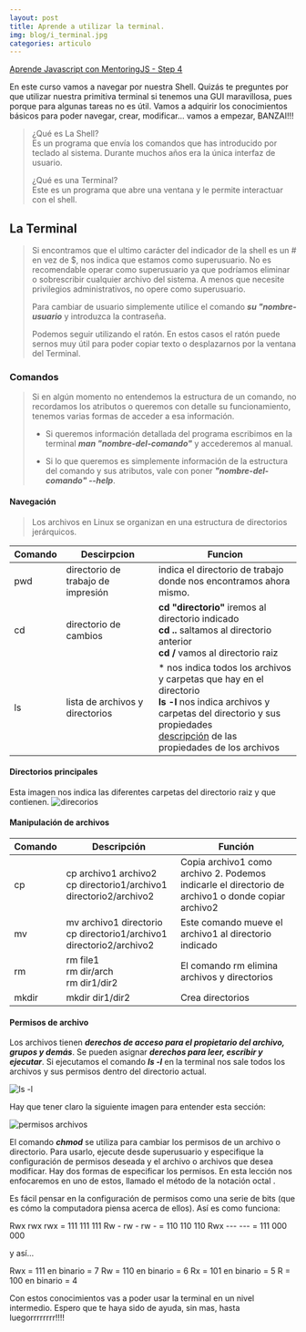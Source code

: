```yaml
---
layout: post
title: Aprende a utilizar la terminal.
img: blog/i_terminal.jpg
categories: articulo
---
```

[Aprende Javascript con MentoringJS - Step 4](http://mentoringjs.com/)  
  
  
En este curso vamos a navegar por nuestra Shell. Quizás te preguntes por que utilizar nuestra primitiva terminal si tenemos una GUI maravillosa, pues porque para algunas tareas no es útil. Vamos a adquirir los conocimientos básicos para poder navegar, crear, modificar... vamos a empezar, BANZAI!!!

> ¿Qué es La Shell?  
Es un programa que envía los comandos que has introducido por teclado al sistema. Durante muchos años era la única interfaz de usuario.  
>  
>¿Qué es una Terminal?  
Este es un programa que abre una ventana y le permite interactuar con el shell.

## La Terminal

> Si encontramos que el ultimo carácter del indicador de la shell es un # en vez de $, nos indica que estamos como superusuario. No es recomendable operar como superusuario ya que podríamos eliminar o sobrescribir cualquier archivo del sistema. A menos que necesite privilegios administrativos, no opere como superusuario.  
>  
>Para cambiar de usuario simplemente utilice el comando ***su "nombre-usuario*** y introduzca la contraseña.   
>  
>Podemos seguir utilizando el ratón. En estos casos el ratón puede sernos muy útil para poder copiar texto o desplazarnos por la ventana del Terminal.

### Comandos

> Si en algún momento no entendemos la estructura de un comando, no recordamos los atributos o queremos con detalle su funcionamiento, tenemos varias formas de acceder a esa información.  
>  
>* Si queremos información detallada del programa escribimos en la terminal ***man "nombre-del-comando"*** y accederemos al manual.  
>
>* Si lo que queremos es simplemente información de la estructura del comando y sus atributos, vale con poner ***"nombre-del-comando" --help***.

#### Navegación

> Los archivos en Linux se organizan en una estructura de directorios jerárquicos.

| Comando| Descirpcion | Funcion|
| ------------- |-------------| -----|
| pwd       | directorio de trabajo de impresión | indica el directorio de trabajo donde nos encontramos ahora mismo. |
| cd      | directorio de cambios      |   **cd "directorio"** iremos al directorio indicado <br> **cd ..** saltamos al directorio anterior <br>**cd /** vamos al directorio raiz|
| ls | lista de archivos y directorios      |    * nos indica todos los archivos y carpetas que hay en el directorio <br> **ls -l** nos indica archivos y carpetas del directorio y sus propiedades <br> [descripción](../images/propiedades_archivos.PNG) de las propiedades de los archivos|


#### Directorios principales  
  
Esta imagen nos indica las diferentes carpetas del directorio raiz y que contienen.
![direcorios](https://i2.wp.com/nexolinux.com/wp-content/uploads/2013/04/fhs1-e1365160570150.png)

#### Manipulación de archivos

| Comando| Descripción | Función|
| ------------- |-------------| -----|
|     cp  | cp archivo1 archivo2 <br> cp directorio1/archivo1 directorio2/archivo2 | Copia archivo1 como archivo 2. Podemos indicarle el directorio de archivo1 o donde copiar archivo2 |
|     mv   | mv archivo1 directorio <br> cp directorio1/archivo1 directorio2/archivo2 | Este comando mueve el archivo1 al directorio indicado |
| rm | rm file1 <br> rm dir/arch <br> rm dir1/dir2 | El comando rm elimina archivos y directorios |
| mkdir | mkdir dir1/dir2 | Crea directorios |

#### Permisos de archivo

Los archivos tienen ***derechos de acceso para el propietario del archivo, grupos y demás***. Se pueden asignar ***derechos para leer, escribir y ejecutar***.
Si ejecutamos el comando ***ls -l*** en la terminal nos sale todos los archivos y sus permisos dentro del directorio actual.

![ls -l](https://upload.wikimedia.org/wikipedia/commons/c/cc/Ls_command_result.png)

Hay que tener claro la siguiente imagen para entender esta sección:

![permisos archivos](http://linuxcommand.org/images/file_permissions.png)

El comando ***chmod*** se utiliza para cambiar los permisos de un archivo o directorio. Para usarlo, ejecute desde superusuario y especifique la configuración de permisos deseada y el archivo o archivos que desea modificar. Hay dos formas de especificar los permisos. En esta lección nos enfocaremos en uno de estos, llamado el método de la notación octal .

Es fácil pensar en la configuración de permisos como una serie de bits (que es cómo la computadora piensa acerca de ellos). Así es como funciona:

  Rwx rwx rwx = 111 111 111 
  Rw - rw - rw - = 110 110 110 
  Rwx --- --- = 111 000 000 

  y así... 

  Rwx = 111 en binario = 7 
  Rw = 110 en binario = 6 
  Rx = 101 en binario = 5 
  R = 100 en binario = 4 

Con estos conocimientos vas a poder usar la terminal en un nivel intermedio. Espero que te haya sido de ayuda, sin mas, hasta luegorrrrrrrr!!!!

